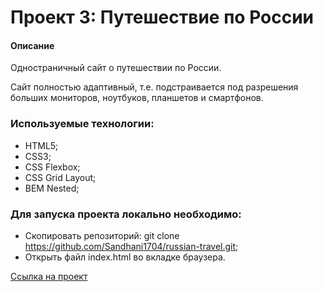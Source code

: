 # Проект 3: Путешествие по России

#### Описание

Oдностраничный сайт о путешествии по России. 

Сайт полностью адаптивный, т.е. подстраивается под разрешения больших мониторов, ноутбуков, планшетов и смартфонов. 

### Используемые технологии:

* HTML5;
* CSS3;
* CSS Flexbox;
* CSS Grid Layout;
* BEM Nested;

### Для запуска проекта локально необходимо:

* Скопировать репозиторий: git clone https://github.com/Sandhani1704/russian-travel.git;
* Открыть файл index.html во вкладке браузера.

[Ссылка на проект](https://sandhani1704.github.io/russian-travel/)
